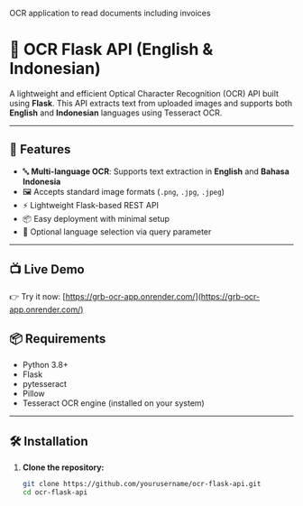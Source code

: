 OCR application to read documents including invoices

# 📝 OCR Flask API (English & Indonesian)

A lightweight and efficient Optical Character Recognition (OCR) API built using **Flask**. This API extracts text from uploaded images and supports both **English** and **Indonesian** languages using Tesseract OCR.

---

## 🚀 Features

- 🔤 **Multi-language OCR**: Supports text extraction in **English** and **Bahasa Indonesia**
- 🖼️ Accepts standard image formats (`.png`, `.jpg`, `.jpeg`)
- ⚡ Lightweight Flask-based REST API
- 📦 Easy deployment with minimal setup
- 🔁 Optional language selection via query parameter

---
## 📺 Live Demo

👉 Try it now: [https://grb-ocr-app.onrender.com/](https://grb-ocr-app.onrender.com/)

## 📦 Requirements

- Python 3.8+
- Flask
- pytesseract
- Pillow
- Tesseract OCR engine (installed on your system)

---

## 🛠 Installation

1. **Clone the repository:**
   ```bash
   git clone https://github.com/yourusername/ocr-flask-api.git
   cd ocr-flask-api


